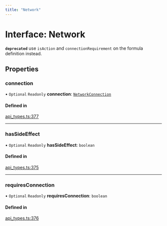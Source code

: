 ```yaml
---
title: "Network"
---
```

# Interface: Network

**`deprecated`** use `isAction` and `connectionRequirement` on the formula definition instead.

## Properties

### connection

• `Optional` `Readonly` **connection**: [`NetworkConnection`](../enums/NetworkConnection.md)

#### Defined in

[api_types.ts:377](https://github.com/coda/packs-sdk/blob/main/api_types.ts#L377)

___

### hasSideEffect

• `Optional` `Readonly` **hasSideEffect**: `boolean`

#### Defined in

[api_types.ts:375](https://github.com/coda/packs-sdk/blob/main/api_types.ts#L375)

___

### requiresConnection

• `Optional` `Readonly` **requiresConnection**: `boolean`

#### Defined in

[api_types.ts:376](https://github.com/coda/packs-sdk/blob/main/api_types.ts#L376)
